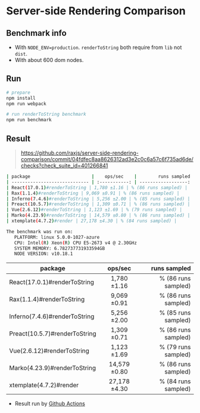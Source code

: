 # Server-side Rendering Comparison

## Benchmark info

- With `NODE_ENV=production`. `renderToString` both require from `lib` not `dist`.
- With about 600 dom nodes.

## Run

```bash
# prepare
npm install
npm run webpack

# run renderToString benchmark
npm run benchmark
```

## Result

> <https://github.com/raxjs/server-side-rendering-comparison/commit/04fdfec8aa8626312ad3e2c0c6a57c6f735ad6de/checks?check_suite_id=401266841>

```bash
| package                       |    ops/sec    |        runs sampled |
| ----------------------------- | :-----------: | ------------------: |
| React(17.0.1)#renderToString | 1,780 ±1.16 | % (86 runs sampled) |
| Rax(1.1.4)#renderToString | 9,069 ±0.91 | % (86 runs sampled) |
| Inferno(7.4.6)#renderToString | 5,256 ±2.00 | % (85 runs sampled) |
| Preact(10.5.7)#renderToString | 1,309 ±0.71 | % (86 runs sampled) |
| Vue(2.6.12)#renderToString | 1,123 ±1.69 | % (79 runs sampled) |
| Marko(4.23.9)#renderToString | 14,579 ±0.80 | % (86 runs sampled) |
| xtemplate(4.7.2)#render | 27,178 ±4.30 | % (84 runs sampled) |

The benchmark was run on:
   PLATFORM: linux 5.0.0-1027-azure
   CPU: Intel(R) Xeon(R) CPU E5-2673 v4 @ 2.30GHz
   SYSTEM MEMORY: 6.782737731933594GB
   NODE VERSION: v10.18.1
```

| package                       |   ops/sec    |        runs sampled |
| ----------------------------- | :----------: | ------------------: |
| React(17.0.1)#renderToString  | 1,780 ±1.16  | % (86 runs sampled) |
| Rax(1.1.4)#renderToString     | 9,069 ±0.91  | % (86 runs sampled) |
| Inferno(7.4.6)#renderToString | 5,256 ±2.00  | % (85 runs sampled) |
| Preact(10.5.7)#renderToString | 1,309 ±0.71  | % (86 runs sampled) |
| Vue(2.6.12)#renderToString    | 1,123 ±1.69  | % (79 runs sampled) |
| Marko(4.23.9)#renderToString  | 14,579 ±0.80 | % (86 runs sampled) |
| xtemplate(4.7.2)#render       | 27,178 ±4.30 | % (84 runs sampled) |

- Result run by [Github Actions](https://github.com/raxjs/server-side-rendering-comparison/actions)

